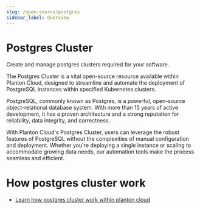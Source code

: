 ```yaml
---
slug: /open-source/postgres
sidebar_label: Overview
---
```


# Postgres Cluster
Create and manage postgres clusters required for your software.

The Postgres Cluster is a vital open-source resource available within Planton Cloud, designed to streamline and automate
the deployment of PostgreSQL instances within specified Kubernetes clusters.

PostgreSQL, commonly known as Postgres, is a powerful, open-source object-relational database system. With more than 
15 years of active development, it has a proven architecture and a strong reputation for reliability, data integrity, and correctness.

With Planton Cloud's Postgres Cluster, users can leverage the robust features of PostgreSQL without the complexities of 
manual configuration and deployment. Whether you're deploying a single instance or scaling to accommodate growing 
data needs, our automation tools make the process seamless and efficient.

# How postgres cluster work

- [Learn how postgres cluster work within planton cloud](./01-how-postgres-cluster-work.md)

